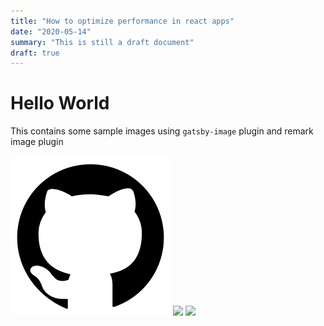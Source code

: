 ```yaml
---
title: "How to optimize performance in react apps"
date: "2020-05-14"
summary: "This is still a draft document"
draft: true
---
```


# Hello World
This contains some sample images using `gatsby-image` plugin and remark image plugin

![](github-153-675523.png)
![](mepref.gif)
![](https://pandao.github.io/editor.md/examples/images/8.jpg)